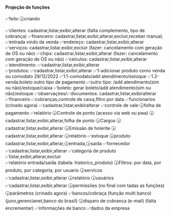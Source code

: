 #### Projeção de funções
✅feito 🕟criando

✅clientes: cadastrar,listar,exibir,alterar (falta complemento, tipo de cobrança)
	✅financeiro: cadastrar,listar,exibir,alterar,excluir,receber manual, ✅entrada vindo da venda
	✅endereço: cadastrar,listar,exibir,alterar
	✅serviços: cadastrar,listar,exibir,excluir (fazer: cancelamento com geração de OS ou não)
	✅chips: cadastrar,listar,exibir,alterar	(fazer: cancelamento com geração de OS ou não)
	✅ceículos: cadastrar,listar,exibir,alterar	
	✅atendimento: ✅cadastrar,listar,exibir,alterar	
	✅produtos: ✅cadastrar,listar,exibir,alterar
		✅1-adicionar produto como venda ou comodato 29/12/2022
			✅1.1-comodato/add atendimento/estoque
			✅1.2-venda:boleto outro tipo de pagamento
				✅outro tipo: /add atendimento(sim ou não)/estoque/caixa
				✅boleto: gerar boleto/add atendimento(sim ou não)/estoque
	✅observações/✅documentos: cadastrar,listar,exibiralterar
✅financeiro
	✅cobranças,controle de caixa,filtro por data
✅funcionarios (crinado agora)
	✅cadastrar,listar,exibiralterar
	    ✅controle de vale
	    🕟folha de pagamento
	    ✅relatório
		🕟Controle de ponto (acesso via web ou pwa)
			🕟cadastrar,listar,exibir,alterar,folha de ponto
		🕟Cargos
			🕟cadastrar,listar,exibir,alterar
		🕟Emissão de holerite
			🕟cadastrar,listar,exibir,alterar
		🕟relatório
✅estoque
	🕟produto
		cadastrar,listar,exibir,alterar,🕟entrada,🕟saida
	✅fornecedor
		✅cadastrar,listar,exibir,alterar
	✅categoria de produto
		✅listar,exibir,alterar,excluir	
	✅relatório entrada/saída (tabela: historico_produto)
		🕟Filtros: por data, por produto, por categoria, por usuario
🕟servicos
	✅cadastrar,listar,exibir,alterar
	🕟relatório
🕟usuários
	✅cadastrar,listar,exibir,alterar
	🕟permissões (no final com tadas as funções)
🕟parâmetros (crinado agora)
	✅bancos/cobraça (função multi banco) (juno,gerencianet,banco do brasil)
	🕟disparo de cobranca (e-mail) (falta encrementar)
	✅informações de banco
	✅dados da empresa